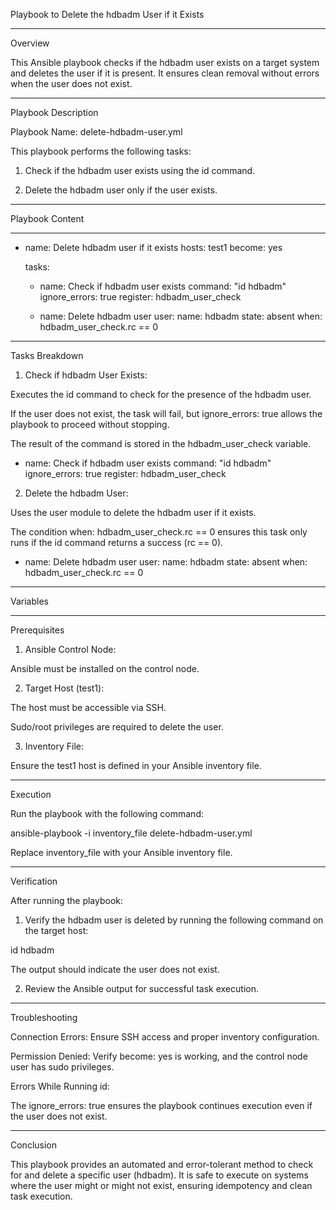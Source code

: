 Playbook to Delete the hdbadm User if it Exists


---

Overview

This Ansible playbook checks if the hdbadm user exists on a target system and deletes the user if it is present. It ensures clean removal without errors when the user does not exist.


---

Playbook Description

Playbook Name: delete-hdbadm-user.yml

This playbook performs the following tasks:

1. Check if the hdbadm user exists using the id command.


2. Delete the hdbadm user only if the user exists.




---

Playbook Content

---
- name: Delete hdbadm user if it exists
  hosts: test1
  become: yes

  tasks:
    - name: Check if hdbadm user exists
      command: "id hdbadm"
      ignore_errors: true
      register: hdbadm_user_check

    - name: Delete hdbadm user
      user:
        name: hdbadm
        state: absent
      when: hdbadm_user_check.rc == 0


---

Tasks Breakdown

1. Check if hdbadm User Exists:

Executes the id command to check for the presence of the hdbadm user.

If the user does not exist, the task will fail, but ignore_errors: true allows the playbook to proceed without stopping.

The result of the command is stored in the hdbadm_user_check variable.


- name: Check if hdbadm user exists
  command: "id hdbadm"
  ignore_errors: true
  register: hdbadm_user_check


2. Delete the hdbadm User:

Uses the user module to delete the hdbadm user if it exists.

The condition when: hdbadm_user_check.rc == 0 ensures this task only runs if the id command returns a success (rc == 0).


- name: Delete hdbadm user
  user:
    name: hdbadm
    state: absent
  when: hdbadm_user_check.rc == 0




---

Variables


---

Prerequisites

1. Ansible Control Node:

Ansible must be installed on the control node.



2. Target Host (test1):

The host must be accessible via SSH.

Sudo/root privileges are required to delete the user.



3. Inventory File:

Ensure the test1 host is defined in your Ansible inventory file.





---

Execution

Run the playbook with the following command:

ansible-playbook -i inventory_file delete-hdbadm-user.yml

Replace inventory_file with your Ansible inventory file.


---

Verification

After running the playbook:

1. Verify the hdbadm user is deleted by running the following command on the target host:

id hdbadm

The output should indicate the user does not exist.


2. Review the Ansible output for successful task execution.




---

Troubleshooting

Connection Errors: Ensure SSH access and proper inventory configuration.

Permission Denied: Verify become: yes is working, and the control node user has sudo privileges.

Errors While Running id:

The ignore_errors: true ensures the playbook continues execution even if the user does not exist.




---

Conclusion

This playbook provides an automated and error-tolerant method to check for and delete a specific user (hdbadm). It is safe to execute on systems where the user might or might not exist, ensuring idempotency and clean task execution.

